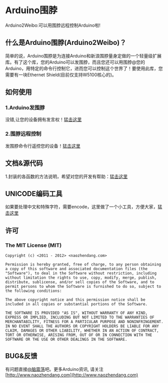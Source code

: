 ﻿Arduino围脖
=============

Arduino2Weibo:可以用围脖远程控制Arduino啦!

什么是Arduino围脖(Arduino2Weibo)？
-------

简单的说，Arduino围脖是为连接Arduino和新浪围脖量身定做的一个轻量级扩展库。有了这个库，您的Arduino可以发围脖，而且您还可以用围脖@您的Arduino，用特定的命令行控制它，进而您可以控制这个世界了！要使用此库，您需要有一块Ethernet Shield(目前仅支持W5100核心的)。


如何使用
------------


### 1.Arduino发围脖

没错,让您的设备拥有发言权！[猛击这里](http://arduino2weibo.sinaapp.com/post_intro.php)


### 2.围脖远程控制

发围脖命令行遥控您的设备！[猛击这里](http://arduino2weibo.sinaapp.com/remote_intro.php)


文档&源代码
-----------

1.封装的各函数的方法说明，希望对您的开发有帮助：[猛击这里](http://arduino2weibo.sinaapp.com/docs.php)


UNICODE编码工具
-----

如果要处理中文和特殊字符，需要encode，这里做了一个小工具，方便大家，[猛击这里](http://arduino2weibo.sinaapp.com/encode.php)


许可
-------

### The MIT License (MIT)
	Copyright (c) <2011 - 2012> <naozhendang.com>

	Permission is hereby granted, free of charge, to any person obtaining a copy of this software and associated documentation files (the "Software"), to deal in the Software without restriction, including without limitation the rights to use, copy, modify, merge, publish, distribute, sublicense, and/or sell copies of the Software, and to permit persons to whom the Software is furnished to do so, subject to the following conditions:

	The above copyright notice and this permission notice shall be included in all copies or substantial portions of the Software.

	THE SOFTWARE IS PROVIDED "AS IS", WITHOUT WARRANTY OF ANY KIND, EXPRESS OR IMPLIED, INCLUDING BUT NOT LIMITED TO THE WARRANTIES OF MERCHANTABILITY, FITNESS FOR A PARTICULAR PURPOSE AND NONINFRINGEMENT. IN NO EVENT SHALL THE AUTHORS OR COPYRIGHT HOLDERS BE LIABLE FOR ANY CLAIM, DAMAGES OR OTHER LIABILITY, WHETHER IN AN ACTION OF CONTRACT, TORT OR OTHERWISE, ARISING FROM, OUT OF OR IN CONNECTION WITH THE SOFTWARE OR THE USE OR OTHER DEALINGS IN THE SOFTWARE.


BUG&反馈
------------

有问题直接[@脑震荡](http://weibo.com/naozhendang)吧。更多Arduino资讯,
请关注[http://www.naozhendang.com](http://www.naozhendang.com)
